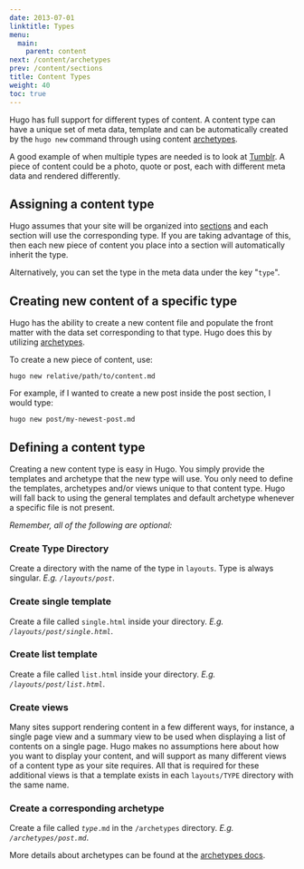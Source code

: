 ```yaml
---
date: 2013-07-01
linktitle: Types
menu:
  main:
    parent: content
next: /content/archetypes
prev: /content/sections
title: Content Types
weight: 40
toc: true
---
```


Hugo has full support for different types of content. A content type can have a
unique set of meta data, template and can be automatically created by the `hugo new`
command through using content [archetypes](/content/archetypes/).

A good example of when multiple types are needed is to look at [Tumblr](https://www.tumblr.com/). A piece
of content could be a photo, quote or post, each with different meta data and
rendered differently.

## Assigning a content type

Hugo assumes that your site will be organized into [sections](/content/sections/)
and each section will use the corresponding type. If you are taking advantage of
this, then each new piece of content you place into a section will automatically
inherit the type.

Alternatively, you can set the type in the meta data under the key "`type`".


## Creating new content of a specific type

Hugo has the ability to create a new content file and populate the front matter
with the data set corresponding to that type. Hugo does this by utilizing
[archetypes](/content/archetypes/).

To create a new piece of content, use:

    hugo new relative/path/to/content.md

For example, if I wanted to create a new post inside the post section, I would type:

    hugo new post/my-newest-post.md


## Defining a content type

Creating a new content type is easy in Hugo. You simply provide the templates and archetype
that the new type will use. You only need to define the templates, archetypes and/or views
unique to that content type. Hugo will fall back to using the general templates and default archetype
whenever a specific file is not present.

*Remember, all of the following are optional:*

### Create Type Directory
Create a directory with the name of the type in `layouts`. Type is always singular.  *E.g. `/layouts/post`*.

### Create single template
Create a file called `single.html` inside your directory. *E.g. `/layouts/post/single.html`*.

### Create list template
Create a file called `list.html` inside your directory. *E.g. `/layouts/post/list.html`*.

### Create views
Many sites support rendering content in a few different ways, for instance,
a single page view and a summary view to be used when displaying a list
of contents on a single page. Hugo makes no assumptions here about how you want
to display your content, and will support as many different views of a content
type as your site requires. All that is required for these additional views is
that a template exists in each `layouts/TYPE` directory with the same name.

### Create a corresponding archetype

Create a file called <code><em>type</em>.md</code> in the `/archetypes` directory. *E.g. `/archetypes/post.md`*.

More details about archetypes can be found at the [archetypes docs](/content/archetypes/).
